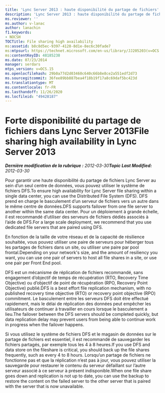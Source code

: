 ```yaml
---
title: 'Lync Server 2013 : haute disponibilité du partage de fichiers'
description: 'Lync Server 2013 : haute disponibilité du partage de fichiers.'
ms.reviewer: ''
ms.author: v-lanac
author: lanachin
f1.keywords:
- NOCSH
TOCTitle: File sharing high availability
ms:assetid: b8c8d5ec-9397-4128-8d1e-8ec6c30fade7
ms:mtpsurl: https://technet.microsoft.com/en-us/library/JJ205203(v=OCS.15)
ms:contentKeyID: 48185238
ms.date: 07/23/2014
manager: serdars
mtps_version: v=OCS.15
ms.openlocfilehash: 29b0a77d2d03460c640c66b8e8ce2a551edf2d73
ms.sourcegitcommit: 36fee89bb887bea4f18b19f17a8c69daf5bc423d
ms.translationtype: MT
ms.contentlocale: fr-FR
ms.lasthandoff: 11/26/2020
ms.locfileid: "49428187"
---
```

# <a name="file-sharing-high-availability-in-lync-server-2013"></a><span data-ttu-id="efc61-103">Forte disponibilité du partage de fichiers dans Lync Server 2013</span><span class="sxs-lookup"><span data-stu-id="efc61-103">File sharing high availability in Lync Server 2013</span></span>

<div data-xmlns="http://www.w3.org/1999/xhtml">

<div class="topic" data-xmlns="http://www.w3.org/1999/xhtml" data-msxsl="urn:schemas-microsoft-com:xslt" data-cs="https://msdn.microsoft.com/">

<div data-asp="https://msdn2.microsoft.com/asp">



</div>

<div id="mainSection">

<div id="mainBody"><span data-ttu-id="efc61-104">

<span> </span></span><span class="sxs-lookup"><span data-stu-id="efc61-104">

<span> </span></span></span>

<span data-ttu-id="efc61-105">_**Dernière modification de la rubrique :** 2012-03-30_</span><span class="sxs-lookup"><span data-stu-id="efc61-105">_**Topic Last Modified:** 2012-03-30_</span></span>

<span data-ttu-id="efc61-106">Pour garantir une haute disponibilité du partage de fichiers Lync Server au sein d’un seul centre de données, vous pouvez utiliser le système de fichiers DFS.</span><span class="sxs-lookup"><span data-stu-id="efc61-106">To ensure high availability for Lync Server file sharing within a single data center, you can use the Distributed File System (DFS).</span></span> <span data-ttu-id="efc61-107">DFS prend en charge le basculement d’un serveur de fichiers vers un autre dans le même centre de données.</span><span class="sxs-lookup"><span data-stu-id="efc61-107">DFS supports failover from one file server to another within the same data center.</span></span> <span data-ttu-id="efc61-108">Pour un déploiement à grande échelle, il est recommandé d’utiliser des serveurs de fichiers dédiés associés à l’aide de DFS.</span><span class="sxs-lookup"><span data-stu-id="efc61-108">For a large scale deployment, we recommend that you use dedicated file servers that are paired using DFS.</span></span>

<span data-ttu-id="efc61-109">En fonction de la taille de votre réseau et de la capacité de résilience souhaitée, vous pouvez utiliser une paire de serveurs pour héberger tous les partages de fichiers dans un site, ou utiliser une paire par pool frontal.</span><span class="sxs-lookup"><span data-stu-id="efc61-109">Depending on your network's size, and the amount of resiliency you want, you can use one pair of servers to host all file shares in a site, or use one pair per Front End pool.</span></span>

<span data-ttu-id="efc61-110">DFS est un mécanisme de réplication de fichiers recommandé, sans engagement d’objectif de temps de récupération (RTO, Recovery Time Objective) ou d’objectif de point de récupération (RPO, Recovery Point Objective) publié.</span><span class="sxs-lookup"><span data-stu-id="efc61-110">DFS is a best effort file replication mechanism, with no published recovery time objective (RTO) or recovery point objective (RPO) commitment.</span></span> <span data-ttu-id="efc61-111">Le basculement entre les serveurs DFS doit être effectué rapidement, mais le délai de réplication des données peut empêcher les utilisateurs de continuer à travailler en cours lorsque le basculement a lieu.</span><span class="sxs-lookup"><span data-stu-id="efc61-111">The failover between the DFS servers should be completed quickly, but data replication delay may prevent users from being able to continue work in progress when the failover happens.</span></span>

<span data-ttu-id="efc61-112">Si vous utilisez le système de fichiers DFS et le magasin de données sur le partage de fichiers est essentiel, il est recommandé de sauvegarder les fichiers partagés, par exemple tous les 4 à 8 heures.</span><span class="sxs-lookup"><span data-stu-id="efc61-112">If you use DFS and data store on the fileshare is critical, you should back up the file shares frequently, such as every 4 to 8 hours.</span></span> <span data-ttu-id="efc61-113">Lorsqu’un partage de fichiers ne fonctionne pas et que la réplication n’est pas à jour, vous pouvez utiliser la sauvegarde pour restaurer le contenu du serveur défaillant sur l’autre serveur associé à ce serveur à présent indisponible.</span><span class="sxs-lookup"><span data-stu-id="efc61-113">When one file share goes down and replication is not up to date, you can use the backup to restore the content on the failed server to the other server that is paired with the server that is now unavailable.</span></span>

<span data-ttu-id="efc61-114"></div>

<span> </span>

</div>

</div>

</span><span class="sxs-lookup"><span data-stu-id="efc61-114"></div>

<span> </span>

</div>

</div>

</span></span></div>

